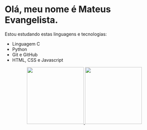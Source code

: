 # Olá, meu nome é Mateus Evangelista.
Estou estudando estas linguagens e tecnologias:
- Linguagem C
- Python
- Git e GitHub
- HTML, CSS e Javascript
<div align="center">
  <a href="https://github.com/matEvangelista">
  <img height="180em" src="https://github-readme-stats.vercel.app/api?username=[matEvangelista]&show_icons=true&theme=dracula&include_all_commits=true&count_private=true"/>
  <img height="180em" src="https://github-readme-stats.vercel.app/api/top-langs/?username=[matEvangelista]&layout=compact&langs_count=7&theme=dracula"/>
</div>
<div style="display: inline_block">
